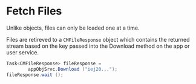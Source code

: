 # Fetch Files

Unlike objects, files can only be loaded one at a time.

Files are retireved to a `CMFileResponse` object which contains the returned stream based on the key passed into the Download method on the app or user service.

```csharp
Task<CMFileResponse> fileResponse = 
   		appObjSrvc.Download ("iej20...");
fileResponse.wait ();
```

